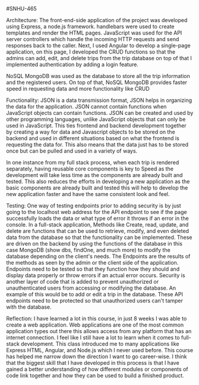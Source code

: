#SNHU-465



Architecture: The front-end-side application of the project was developed using Express, a node.js framework. handlebars were used to create templates and render the HTML pages. JavaScript was used for the API server controllers which handle the incoming HTTP requests and send responses back to the caller. Next, I used Angular to develop a single-page application, on this page, I developed the CRUD functions so that the admins can add, edit, and delete trips from the trip database on top of that I implemented authentication by adding a login feature.

NoSQL MongoDB was used as the database to store all the trip information and the registered users. On top of that, NoSQL MongoDB provides faster speed in requesting data and more functionality like CRUD

Functionality: JSON is a data transmission format, JSON helps in organizing the data for the application. JSON cannot contain functions when JavaScript objects can contain functions. JSON can be created and used by other programming languages, unlike JavaScript objects that can only be used in JavaScript. This ties frontend and backend development together by creating a way for data and Javascript objects to be stored on the backend and used in different situations based on what the frontend is requesting the data for. This also means that the data just has to be stored once but can be pulled and used in a variety of ways.

In one instance from my full stack process, when each trip is rendered separately, having reusable core components is key to Speed as the development will take less time as the components are already built and tested. This also reduces the efforts in developing a new application as the basic components are already built and tested this will help to develop the new application faster and have the same consistent look and feel.

Testing: One way of testing endpoints prior to adding security is by just going to the localhost web address for the API endpoint to see if the page successfully loads the data or what type of error it throws if an error in the console. In a full-stack application, Methods like Create, read, update, and delete are functions that can be used to retrieve, modify, and even deleted data from the database so that the functionality can be implemented. These are driven on the backend by using the functions of the database in this case MongoDB (show dbs, findOne, and much more) to modify the database depending on the client's needs. The Endpoints are the results of the methods as seen by the admin or the client side of the application. Endpoints need to be tested so that they function how they should and display data properly or throw errors if an actual error occurs. Security is another layer of code that is added to prevent unauthorized or unauthenticated users from accessing or modifying the database. An example of this would be to add or edit a trip in the database. These API endpoints need to be protected so that unauthorized users can't tamper with the database.

Reflection: I have learned a lot in this course, in just 8 weeks I was able to create a web application. Web applications are one of the most common application types out there this allows access from any platform that has an internet connection. I feel like I still have a lot to learn when it comes to full-stack development. This class introduced me to many applications like Express HTML, Angular, and Node.js which I never used before. This course has helped me narrow down the direction I want to go career-wise. I think that the biggest skill that I have developed in this process is that I have gained a better understanding of how different modules or components of code link together and how they can be used to build a finished product.
